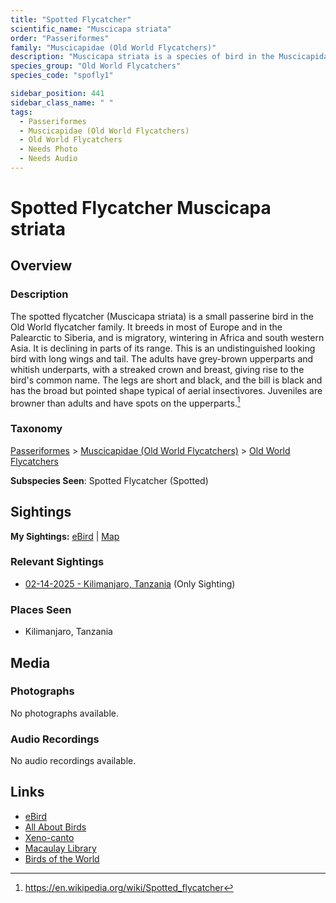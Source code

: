 ```yaml
---
title: "Spotted Flycatcher"
scientific_name: "Muscicapa striata"
order: "Passeriformes"
family: "Muscicapidae (Old World Flycatchers)"
description: "Muscicapa striata is a species of bird in the Muscicapidae (Old World Flycatchers) family. It has been observed 1 times."
species_group: "Old World Flycatchers"
species_code: "spofly1"

sidebar_position: 441
sidebar_class_name: " "
tags: 
  - Passeriformes
  - Muscicapidae (Old World Flycatchers)
  - Old World Flycatchers
  - Needs Photo
  - Needs Audio
---
```


# Spotted Flycatcher <span className='sci_name'>Muscicapa striata</span>

## Overview

### Description
The spotted flycatcher (Muscicapa striata) is a small passerine bird in the Old World flycatcher family.  It breeds in most of Europe and in the Palearctic to Siberia, and is migratory, wintering in Africa and south western Asia. It is declining in parts of its range.
This is an undistinguished looking bird with long wings and tail. The adults have grey-brown upperparts and whitish underparts, with a streaked crown and breast, giving rise to the bird's common name. The legs are short and black, and the bill is black and has the broad but pointed shape typical of aerial insectivores. Juveniles are browner than adults and have spots on the upperparts.[^1]

[^1]: https://en.wikipedia.org/wiki/Spotted_flycatcher

### Taxonomy
[Passeriformes](/tags/passeriformes) > [Muscicapidae (Old World Flycatchers)](/tags/muscicapidae-old-world-flycatchers) > [Old World Flycatchers](/tags/old-world-flycatchers)

**Subspecies Seen**: Spotted Flycatcher (Spotted)


## Sightings

**My Sightings:** [eBird](https://ebird.org/lifelist?r=world&time=life&spp=spofly1) | [Map](/map?species_code=spofly1)

### Relevant Sightings

* [02-14-2025 - Kilimanjaro, Tanzania](https://ebird.org/checklist/S216440768) (Only Sighting)

### Places Seen

* Kilimanjaro, Tanzania



## Media
### Photographs
No photographs available.

### Audio Recordings
No audio recordings available.

## Links
* [eBird](https://ebird.org/species/spofly1) 
* [All About Birds](https://www.allaboutbirds.org/guide/spofly1) 
* [Xeno-canto](https://www.xeno-canto.org/species/muscicapa-striata) 
* [Macaulay Library](https://search.macaulaylibrary.org/catalog?taxonCode=spofly1&sort=rating_rank_desc)
* [Birds of the World](https://birdsoftheworld.org/bow/species/spofly1)
